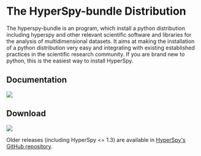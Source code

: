# The HyperSpy-bundle Distribution

The hyperspy-bundle is an program, which install a python distribution including hyperspy
and other relevant scientific software and libraries for the analysis of multidimensional
datasets. It aims at making the installation of a python distribution very easy and integrating
with existing established practices in the scientific research community.
If you are brand new to python, this is the easiest way to install HyperSpy.

## Documentation

[<img src="https://readthedocs.org/projects/hyperspy-bundle/badge/?version=latest">](<https://hyperspy-bundle.readthedocs.io>)

## Download

[<img src="https://img.shields.io/github/v/release/hyperspy/hyperspy-bundle">](<https://github.com/hyperspy/hyperspy-bundle/releases/latest>)


Older releases (including HyperSpy <= 1.3) are available in [HyperSpy's GitHub repository](https://github.com/hyperspy/hyperspy/releases).
